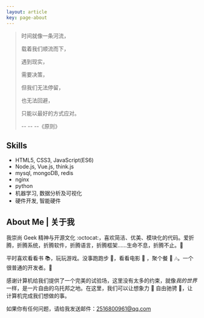 ```yaml
---
layout: article
key: page-about
---
```


> 时间就像一条河流， 
> 
> 载着我们顺流而下， 
> 
> 遇到现实，
> 
> 需要决策，
>  
> 但我们无法停留， 
> 
> 也无法回避， 
> 
> 只能以最好的方式应对。
> 
> -- -- --《原则》

## Skills

- HTML5, CSS3, JavaScript(ES6)
- Node.js, Vue.js, think.js
- mysql, mongoDB, redis
- nginx
- python
- 机器学习, 数据分析及可视化
- 硬件开发, 智能硬件

<!--more-->

## About Me | 关于我

我崇尚 Geek 精神与开源文化 :octocat:，喜欢简洁、优美、模块化的代码。爱折腾，折腾系统，折腾软件，折腾语言，折腾框架……生命不息，折腾不止。:muscle:

平时喜欢看看书 :books:，玩玩游戏。没事跑跑步 :runner:，看看电影 :movie_camera: ，聚个餐 :rice: :notes:。一个很普通的开发者。:see_no_evil:

感谢计算机给我们提供了一个完美的试验场，这里没有太多的约束，就像*我的世界*一样，是一片自由的乌托邦之地。在这里，我们可以让想象力 :thought_balloon: 自由驰骋 :rocket:，让计算机完成我们想做的事。

如果你有任何问题，请给我发送邮件：[2516800961@qq.com](mailto:2516800961@qq.com)

